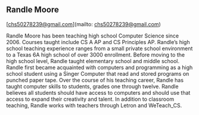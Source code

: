 ## Randle Moore

[chs50278239@gmail.com](mailto: chs50278239@gmail.com)

Randle Moore has been teaching high school Computer Science since 2006. Courses taught include CS A AP and CS Principles AP. Randle’s high school teaching experience ranges from a small private school environment to a Texas 6A high school of over 3000 enrollment. Before moving to the high school level, Randle taught elementary school and middle school. Randle first became acquainted with computers and programming as a high school student using a Singer Computer that read and stored programs on punched paper tape. Over the course of his teaching career, Randle has taught computer skills to students, grades one through twelve. Randle believes all students should have access to computers and should use that access to expand their creativity and talent. In addition to classroom teaching, Randle works with teachers through Letron and WeTeach_CS.
